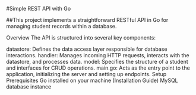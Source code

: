#Simple REST API with Go

##This project implements a straightforward RESTful API in Go for managing student records within a database.

Overview
The API is structured into several key components:

datastore: Defines the data access layer responsible for database interactions.
handler: Manages incoming HTTP requests, interacts with the datastore, and processes data.
model: Specifies the structure of a student and interfaces for CRUD operations.
main.go: Acts as the entry point to the application, initializing the server and setting up endpoints.
Setup
Prerequisites
Go installed on your machine (Installation Guide)
MySQL database instance

